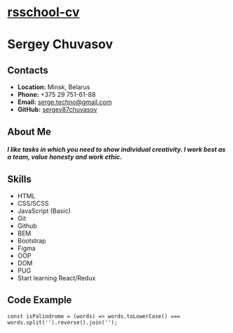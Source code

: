# __[rsschool-cv](https://sergey87chuvasov.github.io/rsschool-cv/)__

# __Sergey Chuvasov__

## __Contacts__
- __Location:__ Minsk, Belarus
- __Phone:__ +375 29 751-61-88
- __Email:__ serge.techno@gmail.com
- __GitHub:__ [sergey87chuvasov](https://github.com/sergey87chuvasov)

## __About Me__

##### I like tasks in which you need to show individual creativity. I work best as a team, value honesty and work ethic.

## __Skills__
- HTML
- CSS/SCSS
- JavaScript (Basic)
- Git
- Github 
- BEM
- Bootstrap 
- Figma 
- OOP 
- DOM 
- PUG
- Start learning React/Redux

## __Code Example__
```
const isPalindrome = (words) => words.toLowerCase() === words.split('').reverse().join('');

```

